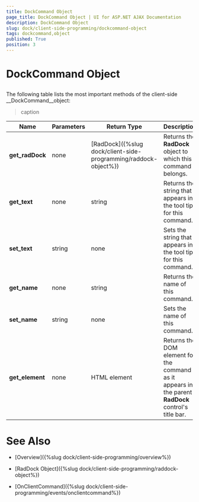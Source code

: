 ```yaml
---
title: DockCommand Object
page_title: DockCommand Object | UI for ASP.NET AJAX Documentation
description: DockCommand Object
slug: dock/client-side-programming/dockcommand-object
tags: dockcommand,object
published: True
position: 3
---
```


# DockCommand Object



## 

The following table lists the most important methods of the client-side __DockCommand__object:


>caption  

|  __Name__  |  __Parameters__  |  __Return Type__  |  __Description__  |
| ------ | ------ | ------ | ------ |
| __get_radDock__ |none|[RadDock]({%slug dock/client-side-programming/raddock-object%})|Returns the __RadDock__ object to which this command belongs.|
| __get_text__ |none|string|Returns the string that appears in the tool tip for this command.|
| __set_text__ |string|none|Sets the string that appears in the tool tip for this command.|
| __get_name__ |none|string|Returns the name of this command.|
| __set_name__ |string|none|Sets the name of this command.|
| __get_element__ |none|HTML element|Returns the DOM element for the command as it appears in the parent __RadDock__ control's title bar.|

# See Also

 * [Overview]({%slug dock/client-side-programming/overview%})

 * [RadDock Object]({%slug dock/client-side-programming/raddock-object%})

 * [OnClientCommand]({%slug dock/client-side-programming/events/onclientcommand%})
